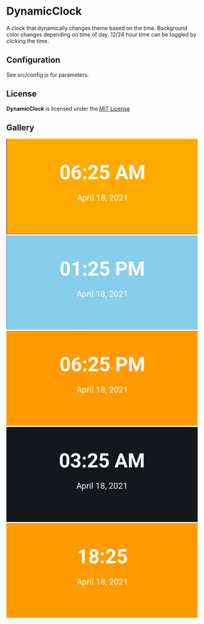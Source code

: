 # DynamicClock
A clock that dynamically changes theme based on the time. Background color changes depending on time of day. 12/24 hour time can be toggled by clicking the time.

## Configuration
See src/config.js for parameters.

## License
**DynamicClock** is licensed under the [MIT License](https://github.com/willuhm-js/DynamicClock/blob/master/LICENSE)

## Gallery
![Morning](gallery/morning.png)
![Day](gallery/day.png)
![Evening](gallery/evening.png)
![Night](gallery/night.png)
![24hour](gallery/24hr.png)
